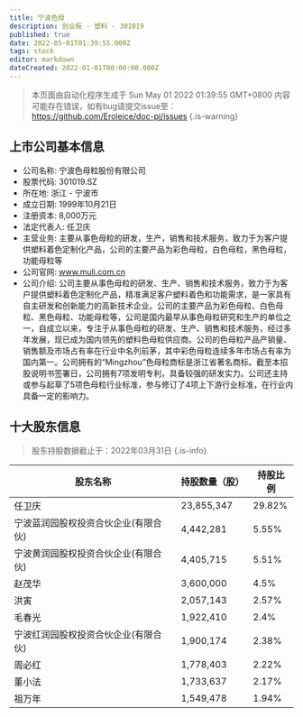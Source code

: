 ```yaml
---
title: 宁波色母
description: 创业板 - 塑料 - 301019
published: true
date: 2022-05-01T01:39:55.000Z
tags: stock
editor: markdown
dateCreated: 2022-01-01T00:00:00.000Z
---
```


> 本页面由自动化程序生成于 Sun May 01 2022 01:39:55 GMT+0800
> 内容可能存在错误，如有bug请提交issue至：https://github.com/Eroleice/doc-pi/issues
{.is-warning}

## 上市公司基本信息
- 公司名称: 宁波色母粒股份有限公司
- 股票代码: 301019.SZ
- 所在地: 浙江 - 宁波市
- 成立日期: 1999年10月21日
- 注册资本: 8,000万元
- 法定代表人: 任卫庆
- 主营业务: 主要从事色母粒的研发，生产，销售和技术服务，致力于为客户提供塑料着色定制化产品，公司的主要产品为彩色母粒，白色母粒，黑色母粒，功能母粒等
- 公司官网: www.muli.com.cn
- 公司介绍: 公司主要从事色母粒的研发、生产、销售和技术服务，致力于为客户提供塑料着色定制化产品，精准满足客户塑料着色和功能需求，是一家具有自主研发和创新能力的高新技术企业。公司的主要产品为彩色母粒、白色母粒、黑色母粒、功能母粒等，公司是国内最早从事色母粒研究和生产的单位之一，自成立以来，专注于从事色母粒的研发、生产、销售和技术服务，经过多年发展，现已成为国内领先的塑料色母粒供应商。公司的色母粒产品产销量、销售额及市场占有率在行业中名列前茅，其中彩色母粒连续多年市场占有率为国内第一。公司拥有的“Mingzhou”色母粒商标是浙江省著名商标。截至本招股说明书签署日，公司拥有7项发明专利，具备较强的研发实力。公司还主持或参与起草了5项色母粒行业标准，参与修订了4项上下游行业标准，在行业内具备一定的影响力。


## 十大股东信息
> 股东持股数据截止于：2022年03月31日
{.is-info}

| 股东名称 | 持股数量（股） | 持股比例 |
| --- | --- | --- |
| 任卫庆 | 23,855,347 | 29.82% |
| 宁波蓝润园股权投资合伙企业(有限合伙) | 4,442,281 | 5.55% |
| 宁波黄润园股权投资合伙企业(有限合伙) | 4,405,715 | 5.51% |
| 赵茂华 | 3,600,000 | 4.5% |
| 洪寅 | 2,057,143 | 2.57% |
| 毛春光 | 1,922,410 | 2.4% |
| 宁波红润园股权投资合伙企业(有限合伙) | 1,900,174 | 2.38% |
| 周必红 | 1,778,403 | 2.22% |
| 董小法 | 1,733,637 | 2.17% |
| 祖万年 | 1,549,478 | 1.94% |




